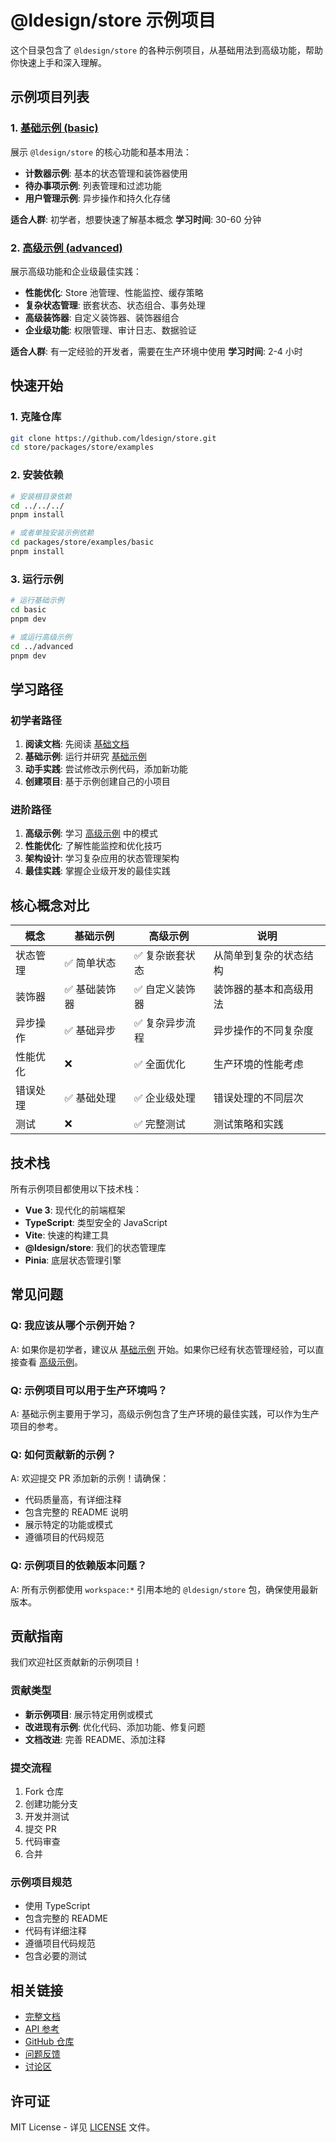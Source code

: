 # @ldesign/store 示例项目

这个目录包含了 `@ldesign/store` 的各种示例项目，从基础用法到高级功能，帮助你快速上手和深入理解。

## 示例项目列表

### 1. [基础示例 (basic)](./basic/)

展示 `@ldesign/store` 的核心功能和基本用法：

- **计数器示例**: 基本的状态管理和装饰器使用
- **待办事项示例**: 列表管理和过滤功能
- **用户管理示例**: 异步操作和持久化存储

**适合人群**: 初学者，想要快速了解基本概念 **学习时间**: 30-60 分钟

### 2. [高级示例 (advanced)](./advanced/)

展示高级功能和企业级最佳实践：

- **性能优化**: Store 池管理、性能监控、缓存策略
- **复杂状态管理**: 嵌套状态、状态组合、事务处理
- **高级装饰器**: 自定义装饰器、装饰器组合
- **企业级功能**: 权限管理、审计日志、数据验证

**适合人群**: 有一定经验的开发者，需要在生产环境中使用 **学习时间**: 2-4 小时

## 快速开始

### 1. 克隆仓库

```bash
git clone https://github.com/ldesign/store.git
cd store/packages/store/examples
```

### 2. 安装依赖

```bash
# 安装根目录依赖
cd ../../../
pnpm install

# 或者单独安装示例依赖
cd packages/store/examples/basic
pnpm install
```

### 3. 运行示例

```bash
# 运行基础示例
cd basic
pnpm dev

# 或运行高级示例
cd ../advanced
pnpm dev
```

## 学习路径

### 初学者路径

1. **阅读文档**: 先阅读 [基础文档](../docs/getting-started.md)
2. **基础示例**: 运行并研究 [基础示例](./basic/)
3. **动手实践**: 尝试修改示例代码，添加新功能
4. **创建项目**: 基于示例创建自己的小项目

### 进阶路径

1. **高级示例**: 学习 [高级示例](./advanced/) 中的模式
2. **性能优化**: 了解性能监控和优化技巧
3. **架构设计**: 学习复杂应用的状态管理架构
4. **最佳实践**: 掌握企业级开发的最佳实践

## 核心概念对比

| 概念     | 基础示例      | 高级示例        | 说明                   |
| -------- | ------------- | --------------- | ---------------------- |
| 状态管理 | ✅ 简单状态   | ✅ 复杂嵌套状态 | 从简单到复杂的状态结构 |
| 装饰器   | ✅ 基础装饰器 | ✅ 自定义装饰器 | 装饰器的基本和高级用法 |
| 异步操作 | ✅ 基础异步   | ✅ 复杂异步流程 | 异步操作的不同复杂度   |
| 性能优化 | ❌            | ✅ 全面优化     | 生产环境的性能考虑     |
| 错误处理 | ✅ 基础处理   | ✅ 企业级处理   | 错误处理的不同层次     |
| 测试     | ❌            | ✅ 完整测试     | 测试策略和实践         |

## 技术栈

所有示例项目都使用以下技术栈：

- **Vue 3**: 现代化的前端框架
- **TypeScript**: 类型安全的 JavaScript
- **Vite**: 快速的构建工具
- **@ldesign/store**: 我们的状态管理库
- **Pinia**: 底层状态管理引擎

## 常见问题

### Q: 我应该从哪个示例开始？

A: 如果你是初学者，建议从 [基础示例](./basic/) 开始。如果你已经有状态管理经验，可以直接查看
[高级示例](./advanced/)。

### Q: 示例项目可以用于生产环境吗？

A: 基础示例主要用于学习，高级示例包含了生产环境的最佳实践，可以作为生产项目的参考。

### Q: 如何贡献新的示例？

A: 欢迎提交 PR 添加新的示例！请确保：

- 代码质量高，有详细注释
- 包含完整的 README 说明
- 展示特定的功能或模式
- 遵循项目的代码规范

### Q: 示例项目的依赖版本问题？

A: 所有示例都使用 `workspace:*` 引用本地的 `@ldesign/store` 包，确保使用最新版本。

## 贡献指南

我们欢迎社区贡献新的示例项目！

### 贡献类型

- **新示例项目**: 展示特定用例或模式
- **改进现有示例**: 优化代码、添加功能、修复问题
- **文档改进**: 完善 README、添加注释

### 提交流程

1. Fork 仓库
2. 创建功能分支
3. 开发并测试
4. 提交 PR
5. 代码审查
6. 合并

### 示例项目规范

- 使用 TypeScript
- 包含完整的 README
- 代码有详细注释
- 遵循项目代码规范
- 包含必要的测试

## 相关链接

- [完整文档](../docs/)
- [API 参考](../docs/api/)
- [GitHub 仓库](https://github.com/ldesign/store)
- [问题反馈](https://github.com/ldesign/store/issues)
- [讨论区](https://github.com/ldesign/store/discussions)

## 许可证

MIT License - 详见 [LICENSE](../../../LICENSE) 文件。
